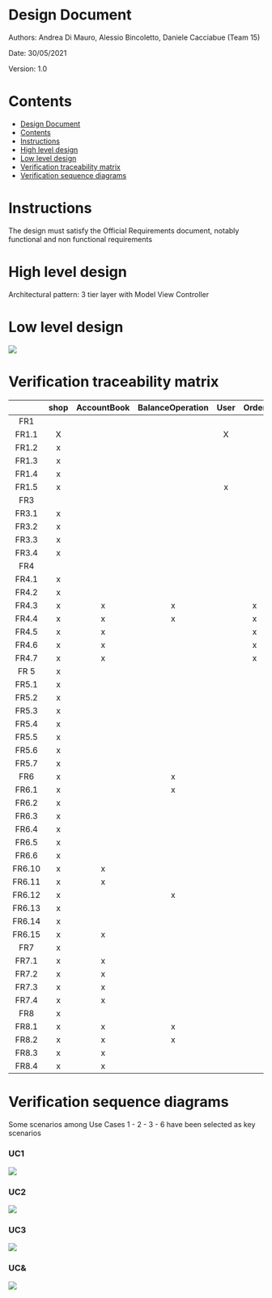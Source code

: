 # Design Document 


Authors: Andrea Di Mauro, Alessio Bincoletto, Daniele Cacciabue (Team 15)

Date: 30/05/2021

Version: 1.0


# Contents

- [Design Document](#design-document)
- [Contents](#contents)
- [Instructions](#instructions)
- [High level design](#high-level-design)
- [Low level design](#low-level-design)
- [Verification traceability matrix](#verification-traceability-matrix)
- [Verification sequence diagrams](#verification-sequence-diagrams)

# Instructions

The design must satisfy the Official Requirements document, notably functional and non functional requirements

# High level design 

Architectural pattern: 3 tier layer with Model View Controller

# Low level design

<img src="../pictures/low_level_design.jpg">


# Verification traceability matrix


|        | shop  | AccountBook | BalanceOperation | User  | Order | ProductType | Position | ReturnTransaction | CreditCardSystem | SaleTransaction | LoyaltyCard | Customer |
| :----: | :---: | :---------: | :--------------: | :---: | :---: | :---------: | :------: | :---------------: | :--------------: | :-------------: | :---------: | :------: |
|  FR1   |       |             |                  |       |       |             |          |                   |                  |                 |             |          |
| FR1.1  |   X   |             |                  |   X   |       |             |          |                   |                  |                 |             |          |
| FR1.2  |   x   |             |                  |       |       |             |          |                   |                  |                 |             |          |
| FR1.3  |   x   |             |                  |       |       |             |          |                   |                  |                 |             |          |
| FR1.4  |   x   |             |                  |       |       |             |          |                   |                  |                 |             |          |
| FR1.5  |   x   |             |                  |   x   |       |             |          |                   |                  |                 |             |          |
|  FR3   |       |             |                  |       |       |             |          |                   |                  |                 |             |          |
| FR3.1  |   x   |             |                  |       |       |      x      |          |                   |                  |                 |             |          |
| FR3.2  |   x   |             |                  |       |       |             |          |                   |                  |                 |             |          |
| FR3.3  |   x   |             |                  |       |       |      x      |          |                   |                  |                 |             |          |
| FR3.4  |   x   |             |                  |       |       |      x      |          |                   |                  |                 |             |          |
|  FR4   |       |             |                  |       |       |             |          |                   |                  |                 |             |          |
| FR4.1  |   x   |             |                  |       |       |      x      |          |                   |                  |                 |             |          |
| FR4.2  |   x   |             |                  |       |       |      x      |    x     |                   |                  |                 |             |          |
| FR4.3  |   x   |      x      |        x         |       |   x   |      x      |          |                   |                  |                 |             |          |
| FR4.4  |   x   |      x      |        x         |       |   x   |      x      |          |                   |                  |                 |             |          |
| FR4.5  |   x   |      x      |                  |       |   x   |             |          |                   |                  |                 |             |          |
| FR4.6  |   x   |      x      |                  |       |   x   |      x      |          |                   |                  |                 |             |          |
| FR4.7  |   x   |      x      |                  |       |   x   |             |          |                   |                  |                 |             |          |
|  FR 5  |   x   |             |                  |       |       |             |          |                   |                  |                 |             |    x     |
| FR5.1  |   x   |             |                  |       |       |             |          |                   |                  |                 |             |    x     |
| FR5.2  |   x   |             |                  |       |       |             |          |                   |                  |                 |             |    x     |
| FR5.3  |   x   |             |                  |       |       |             |          |                   |                  |                 |             |    x     |
| FR5.4  |   x   |             |                  |       |       |             |          |                   |                  |                 |             |    x     |
| FR5.5  |   x   |             |                  |       |       |             |          |                   |                  |                 |      x      |          |
| FR5.6  |   x   |             |                  |       |       |             |          |                   |                  |                 |      x      |    x     |
| FR5.7  |   x   |             |                  |       |       |             |          |                   |                  |                 |      x      |          |
|  FR6   |   x   |             |        x         |       |       |      x      |          |                   |                  |        x        |      x      |          |
| FR6.1  |   x   |             |        x         |       |       |             |          |                   |                  |        x        |             |          |
| FR6.2  |   x   |             |                  |       |       |      x      |          |                   |                  |        x        |             |          |
| FR6.3  |   x   |             |                  |       |       |      x      |          |                   |                  |        x        |             |          |
| FR6.4  |   x   |             |                  |       |       |             |          |                   |                  |        x        |             |          |
| FR6.5  |   x   |             |                  |       |       |      x      |          |                   |                  |        x        |             |          |
| FR6.6  |   x   |             |                  |       |       |             |          |                   |                  |        x        |      x      |          |
| FR6.10 |   x   |      x      |                  |       |       |      x      |          |                   |                  |        x        |             |          |
| FR6.11 |   x   |      x      |                  |       |       |             |          |                   |                  |        x        |             |          |
| FR6.12 |   x   |             |        x         |       |       |      x      |          |         x         |                  |        x        |             |          |
| FR6.13 |   x   |             |                  |       |       |             |          |                   |                  |                 |             |          |
| FR6.14 |   x   |             |                  |       |       |             |          |         x         |                  |                 |             |          |
| FR6.15 |   x   |      x      |                  |       |       |      x      |          |         x         |                  |                 |             |          |
|  FR7   |   x   |             |                  |       |       |             |          |                   |        x         |                 |             |          |
| FR7.1  |   x   |      x      |                  |       |       |             |          |                   |                  |        x        |             |          |
| FR7.2  |   x   |      x      |                  |       |       |             |          |                   |        x         |        x        |             |          |
| FR7.3  |   x   |      x      |                  |       |       |             |          |                   |                  |                 |             |          |
| FR7.4  |   x   |      x      |                  |       |       |             |          |                   |        x         |                 |             |          |
|  FR8   |   x   |             |                  |       |       |             |          |                   |                  |                 |             |          |
| FR8.1  |   x   |      x      |        x         |       |       |             |          |                   |                  |                 |             |          |
| FR8.2  |   x   |      x      |        x         |       |       |             |          |                   |                  |                 |             |          |
| FR8.3  |   x   |      x      |                  |       |       |             |          |                   |                  |                 |             |          |
| FR8.4  |   x   |      x      |                  |       |       |             |          |                   |                  |                 |             |          |


# Verification sequence diagrams 
Some scenarios among Use Cases 1 - 2 - 3 - 6 have been selected as key scenarios

### UC1

<img src="../pictures/uc1.png">

### UC2

<img src="../pictures/uc2.png">

### UC3

<img src="../pictures/uc3.jpg">

### UC&

<img src="../pictures/uc6.png">

